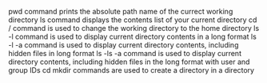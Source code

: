 pwd command prints the absolute path name of the currect working directory
ls command displays the contents list of your current directory
cd / command is used to change the working directory to the home directory
ls -l command is used to display current directory contents in a long format
ls -l -a command is used to display current directory contents, including hidden files in long format
ls -ls -a command is used to display current directory contents, including hidden files in the long format with user and group IDs
cd <folder> mkdir <folder> commands are used to create a directory in a directory

